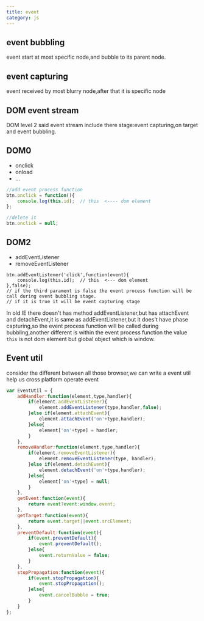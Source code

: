```yaml
---
title: event
category: js
---
```


## event bubbling

event start at most specific node,and bubble to its parent node.

## event capturing

event received by most blurry node,after that it is specific node

## DOM event stream

DOM level 2 said event stream include there stage:event capturing,on target and event bubbling.

## DOM0

+ onclick
+ onload
+ ...

```javascript
//add event process function
btn.onclick = function(){
	console.log(this.id);  // this  <---- dom element
};

//delete it
btn.onclick = null;
```

## DOM2

+ addEventListener
+ removeEventListener

```
btn.addEventListener('click',function(event){
	console.log(this.id);  // this  <--- dom element	
},false);
// if the third parament is false the event process function will be call during event bubbling stage.
// if it is true it will be event capturing stage
```

In old IE there doesn't has method addEventListener,but has attachEvent and detachEvent,it is same as addEventListener,but it does't have phase capturing,so the event process function will be called during bubbling,another different is within the event process function the value `this` is not dom element but global object which is window.

## Event util

consider the different between all those browser,we can write a event util help us cross platform operate event

```javascript
var EventUtil = {
	addHandler:function(element,type,handler){
		if(element.addEventListener){
			element.addEventListener(type,handler,false);
		}else if(element.attachEvent){
			element.attachEvent('on'+type,handler);
		}else{
			element['on'+type] = handler;
		}
	},
	removeHandler:function(element,type,handler){
		if(element.removeEventListener){
			element.removeEventListener(type, handler);
		}else if(element.detachEvent){
			element.detachEvent('on'+type,handler);
		}else{
			element['on'+type] = null;
		}
	},
	getEvent:function(event){
		return event?event:window.event;
	},
	getTarget:function(event){
		return event.target||event.srcElement;
	},
	preventDefault:function(event){
		if(event.preventDefault){
			event.preventDefault();
		}else{
			event.returnValue = false;
		}
	},
	stopPropagation:function(event){
		if(event.stopPropagation){
			event.stopPropagation();
		}else{
			event.cancelBubble = true;
		}
	}
};
```
